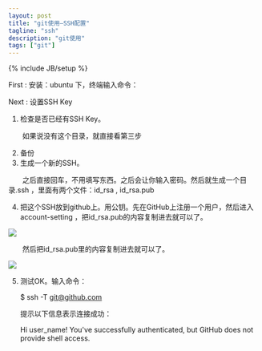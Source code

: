 ```yaml
---
layout: post
title: "git使用—SSH配置"
tagline: "ssh"
description: "git使用"
tags: ["git"]
---
```

{% include JB/setup %}


First : 安装：ubuntu 下，终端输入命令：


Next : 设置SSH Key


1.  检查是否已经有SSH Key。

　　如果说没有这个目录，就直接看第三步

2.  备份
3.  生成一个新的SSH。


　　之后直接回车，不用填写东西。之后会让你输入密码。然后就生成一个目录.ssh ，里面有两个文件：id_rsa , id_rsa.pub

4.  把这个SSH放到github上。用公钥。先在GitHub上注册一个用户，然后进入account-setting ，把id_rsa.pub的内容复制进去就可以了。

![](http://pic002.cnblogs.com/images/2012/219120/2012042217203449.jpg)

　　然后把id_rsa.pub里的内容复制进去就可以了。

![](http://pic002.cnblogs.com/images/2012/219120/2012042217214059.jpg)

5.  测试OK。输入命令：

	$  ssh -T git@github.com
	
	提示以下信息表示连接成功：
	
	Hi user_name! You've successfully authenticated, but GitHub does not provide shell
	access.




